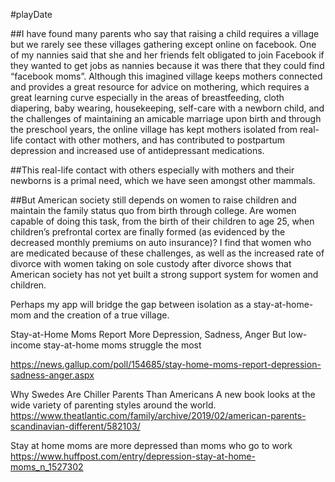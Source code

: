 #playDate

##I have found many parents 
who say that raising a child requires a village but we rarely see these villages gathering except online on facebook. One of my nannies said that she and her friends felt obligated to join Facebook if they wanted to get jobs as nannies because it was there that they could find “facebook moms”. Although this imagined village keeps mothers connected and provides a great resource for advice on mothering, which requires a great learning curve especially in the areas of breastfeeding, cloth diapering, baby wearing, housekeeping, self-care with a newborn child, and the challenges of maintaining an amicable marriage upon birth and through the preschool years, the online village has kept mothers isolated from real-life contact with other mothers, and has contributed to postpartum depression and increased use of antidepressant medications.

##This real-life contact with others 
especially with mothers and their newborns is a primal need, which we have seen amongst other mammals.

##But American society still depends on women 
to raise children and maintain the family status quo from birth through college. Are women capable of doing this task, from the birth of their children to age 25, when children’s prefrontal cortex are finally formed (as evidenced by the decreased monthly premiums on auto insurance)? I find that women who are medicated because of these challenges, as well as the increased rate of divorce with women taking on sole custody after divorce shows that American society has not yet built a strong support system for women and children.

Perhaps my app will bridge the gap between isolation as a stay-at-home-mom and the creation of a true village.

Stay-at-Home Moms Report More Depression, Sadness, Anger But low-income stay-at-home moms struggle the most

https://news.gallup.com/poll/154685/stay-home-moms-report-depression-sadness-anger.aspx

Why Swedes Are Chiller Parents Than Americans A new book looks at the wide variety of parenting styles around the world. https://www.theatlantic.com/family/archive/2019/02/american-parents-scandinavian-different/582103/

Stay at home moms are more depressed than moms who go to work https://www.huffpost.com/entry/depression-stay-at-home-moms_n_1527302